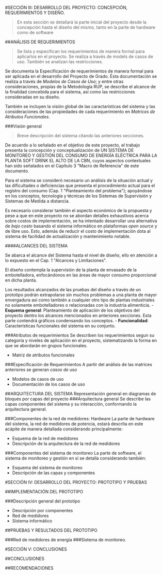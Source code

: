 #SECCIÓN III: DESARROLLO DEL PROYECTO: CONCEPCIÓN, REQUERIMIENTOS Y DISEÑO.
> En esta sección se detallará la parte inicial del proyecto desde la concepción hasta el diseño del mismo, tanto en la parte de hardware como de software
> 

##ANÁLISIS DE REQUERIMIENTOS

> Se lista y especifican los requerimientos de manera formal para aplicarlos en el proyecto. Se realiza a través de models de casos de uso. También se analizan las restricciones.

Se documenta la Especificación de requerimientos de manera formal para ser aplicada en el desarrollo del Proyecto de Grado. Ésta documentación se realiza a través de *Modelos de Casos de Uso*; y entre otras consideraciones, propias de la Metodología RUP, se describe el alcance de la finalidad concebida para el sistema, así como las restricciones consideradas en su diseño.

También se incluyen la visión global de las caractarísticas del sistema y las consideraciones de las propiedades de cada requerimiento en *Matrices de Atributos Funcionales*.

###Visión general
>Breve descripción del sistema citando las anteriores secciones.

De acuerdo a lo señalado en el objetivo de este proyecto, el trabajo presenta la concepción y conceptualización de UN SISTEMA DE MONITOREO Y GESTIÓN DEL CONSUMO DE ENERGÍA ELÉCTRICA PARA LA PLANTA SOFT DRINK EL ALTO DE LA CBN, cuyos aspectos contextuales han sido señalados en el Capítulo 3 "Macro de Referencia" de este documento.

Para el sistema se consideró necesario un análisis de la situación actual y las dificultades o deficiencias que presenta el procedimiento actual para el registro del consumo (Cap. 1 "Planteamiento del problema"); apoyándose en los conceptos, tecnología y técnicas de los Sistemas de Supervisión y Sistemas de Medida a distancia.

Es necesario considerar también el aspecto económico de la propuesta y pese a que en este proyecto no se abordan detalles exhaustivos acerca sobre costos de implementación, se ha intentado desarrollar una alternativa de *bajo costo* basando el sistema informático en plataformas *open source* y de libre uso. Esto, además de reducir el costo de implementación dota al sistema de facilidad de actualización y mantenimiento notable.

####ALCANCES DEL SISTEMA
  
Se abarca el alcance del Sistema hasta el nivel de diseño, ello en atención a lo expuesto en el Cap. 1 "Alcances y Limitaciones".

El diseño contempla la supervisión de la planta de envasado de la embotelladora, enfocándonos en las áreas de mayor consumo proporcional en dicha planta. 

Los resultados alcanzados de las pruebas del diseño a través de un prototipo podrán extrapolarse sin muchos problemas a una planta de mayor envergadura así como también a cualquier otro tipo de plantas industriales no solamente embotelladores o relacionadas con la industria alimenticia.
    - **Esquema general**: Planteamiento de aplicación de los objetivos del proyecto dentro los alcances mencionados en anteriores secciones. Esta parte contendrá gráficos condensando los conceptos.
    - **Funcionalidad**: Características funcionales del sistema en su conjunto.
    
###Atributos de requerimientos
Se describen los requerimientos segun su categoría y niveles de aplicación en el proyecto, sistematizando la forma en que se abordarán en grupos funcionales.

  - Matriz de atributos funcionales
  
###Especificación de Requerimientos
A partir del análisis de las matrices anteriores se generan *casos de uso*

  - Modelos de casos de uso
  - Documentación de los casos de uso
  
##ARQUITECTURA DEL SISTEMA
Representación general en diagramas de bloques por capas del proyecto
###Arquitectura general
Se describe las capas componentes del sistema y su interacción, conformando la arquitectura general.

###Componentes de la red de medidores: Hardware
La parte de hardware del sistema, la red de medidores de potencia, estará descrita en este acápite de manera detallada considerando principalmente:
  - Esquema de la red de medidores
  - Descripción de la arquitectura de la red de medidores

###Componentes del sistema de monitoreo
La parte de software, el sistema de monitoreo y gestión en sí se detalla considerando también:
  - Esquema del sistema de monitoreo
  - Descripción de las capas y componentes
  
#SECCIÓN IV: DESARROLLO DEL PROYECTO: PROTOTIPO Y PRUEBAS

##IMPLEMENTACIÓN DEL PROTOTIPO

###Descripción general del prototipo
  - Descripción por componentes
  - Red de medidores
  - Sistema informático
  
##PRUEBAS Y RESULTADOS DEL PROTOTIPO

###Red de medidores de energía
###Sistema de monitoreo.

#SECCIÓN V: CONCLUSIONES

##CONCLUSIONES

##RECOMENDACIONES
